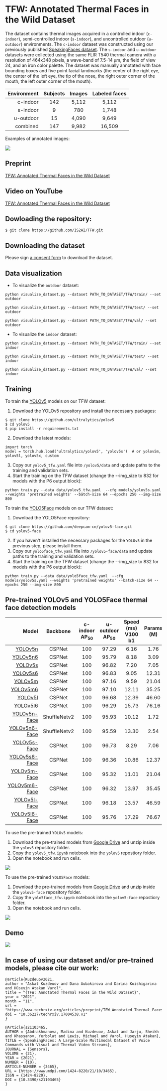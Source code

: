 # TFW: Annotated Thermal Faces in the Wild Dataset
The dataset contains thermal images acquired in a  controlled indoor (`c-indoor`), semi-controlled indoor (`s-indoor`), and uncontrolled outdoor (`u-outdoor`) environments. The `c-indoor` dataset was constructed using our previously  published [SpeakingFaces dataset](https://github.com/IS2AI/SpeakingFaces). The `s-indoor` and `u-outdoor` datasets were collected using the same FLIR T540 thermal camera with a resolution of 464x348 pixels, a wave-band of 7.5–14 μm, the field of view 24, and an iron color palette. The dataset was manually annotated with face bounding boxes and five point facial landmarks (the center of the right eye, the center of the left eye, the tip of the nose, the right outer corner of the mouth, the left outer corner of the mouth).

| Environment  | Subjects | Images | Labeled faces | 
|  ---:| :---: | :---: | :---: | 
| c-indoor  | 142  | 5,112  | 5,112  |
| s-indoor  | 9  | 780  | 1,748  |
| u-outdoor  | 15  | 4,090  | 9,649  |
| combined  | 147  | 9,982  | 16,509  |

Examples of annotated images:

<img src="https://github.com/IS2AI/TFW/blob/main/figures/example.png">

## Preprint
[TFW: Annotated Thermal Faces in the Wild Dataset](https://www.techrxiv.org/articles/preprint/TFW_Annotated_Thermal_Faces_in_the_Wild_Dataset/17004538)

## Video on YouTube
[TFW: Annotated Thermal Faces in the Wild Dataset](https://www.youtube.com/watch?v=YWCy_WmFNW0)

## Dowloading the repository:
```
$ git clone https://github.com/IS2AI/TFW.git
```

## Downloading the dataset 
Please sign [a consent form](https://issai.nu.edu.kz/tfw-annotated-thermal-faces-in-the-wild-dataset/) to download the dataset. 

## Data visualization 
- To visualize the `outdoor` dataset:
```
python visualize_dataset.py --dataset PATH_TO_DATASET/TFW/train/ --set outdoor
```
```
python visualize_dataset.py --dataset PATH_TO_DATASET/TFW/test/ --set outdoor
```
```
python visualize_dataset.py --dataset PATH_TO_DATASET/TFW/val/ --set outdoor
```
- To visualize the `indoor` dataset:
```
python visualize_dataset.py --dataset PATH_TO_DATASET/TFW/train/ --set indoor
```
```
python visualize_dataset.py --dataset PATH_TO_DATASET/TFW/test/ --set indoor
```
```
python visualize_dataset.py --dataset PATH_TO_DATASET/TFW/val/ --set indoor
```
## Training
To train the [YOLOv5](https://github.com/ultralytics/yolov5) models on our TFW dataset: 
1. Download the YOLOv5 repository and install the necessary packages:
```
$ git clone https://github.com/ultralytics/yolov5
$ cd yolov5
$ pip install -r requirements.txt
```
2. Download the latest models:
``` 
import torch
model = torch.hub.load('ultralytics/yolov5', 'yolov5s')  # or yolov5m, yolov5l, yolov5x, custom
```
3. Copy our `yolov5_tfw.yaml` file into `/yolov5/data` and update paths to the training and validation sets.
4. Start the training on the TFW dataset (change the --img_size to 832 for models with the P6 output block):
```
python train.py --data data/yolov5_tfw.yaml  --cfg models/yolov5s.yaml --weights 'pretrained weights' --batch-size 64 --epochs 250 --img-size 800 
```

To train the [YOLO5Face](https://github.com/deepcam-cn/yolov5-face) models on our TFW dataset:
1. Download the YOLO5Face repository:
```
$ git clone https://github.com/deepcam-cn/yolov5-face.git
$ cd yolov5-face
```
2. If you haven't installed the necessary packages for the `YOLOv5` in the previous step, please install them.
3. Copy our `yolo5face_tfw.yaml` file into `/yolov5-face/data` and update paths to the training and validation sets.
4. Start the training on the TFW dataset (change the --img_size to 832 for models with the P6 output block):
```
python train.py --data data/yolo5face_tfw.yaml  --cfg models/yolov5s.yaml --weights 'pretrained weights' --batch-size 64 --epochs 250 --img-size 800 
```

## Pre-trained YOLOv5 and YOLO5Face thermal face detection models
| Model  | Backbone | c-indoor<br>AP<sub>50 | u-outdoor<br>AP<sub>50 | Speed (ms)<br>V100 b1|Params (M)|Flops (G)<br>@512x384|
|  ---:| :---: | :---: | :---: | :---: | :---: | :---: | 
| [YOLOv5n](https://drive.google.com/file/d/1PLUq7WbOWS7Ve2VKW7_WBkC3Uksje8Fx/view?usp=sharing) | CSPNet  | 100  | 97.29 | 6.16  | 1.76  | 0.99 |  
| [YOLOv5n6](https://drive.google.com/file/d/1wV9t5uH_eiy7WaHdQdWnbeEIijuDAdKI/view?usp=sharing)| CSPNet  | 100  | 95.79 | 8.18  | 3.09  | 1.02 |  
| [YOLOv5s](https://drive.google.com/file/d/1IdsdR1-qUeRo5EKQJzGQmRDi2SrMXJG5/view?usp=sharing) | CSPNet  | 100  | 96.82 | 7.20  | 7.05  | 3.91 |  
| [YOLOv5s6](https://drive.google.com/file/d/1YZX3t7cSPnWWoic7oJo86ljBQgE5PPb2/view?usp=sharing)| CSPNet  | 100  | 96.83 | 9.05  | 12.31 | 3.88 |  
| [YOLOv5m](https://drive.google.com/file/d/16TlHaA28_FBrRT8BuVPuvYp-XTzjRdOC/view?usp=sharing) | CSPNet  | 100  | 97.16 | 9.59  | 21.04 | 12.07|  
| [YOLOv5m6](https://drive.google.com/file/d/1zK51YBu1Whet7-XahQpdoQyJ8eyBn2pB/view?usp=sharing)| CSPNet  | 100  | 97.10 | 12.11 | 35.25 | 11.76|  
| [YOLOv5l](https://drive.google.com/file/d/1uBAgzmIMdKVlpO_ky9nGP0mTurRg8ADG/view?usp=sharing) | CSPNet  | 100  | 96.68 | 12.39 | 46.60 | 27.38|  
| [YOLOv5l6](https://drive.google.com/file/d/16MiFjGA_RAKDQ4U25kuz8LUqTmDn0uIq/view?usp=sharing)| CSPNet  | 100  | 96.29 | 15.73 | 76.16 | 110.2| 
| [YOLOv5n-Face](https://drive.google.com/file/d/1vXk9P3CfhUtRBGI44SqWbuiTJ7rAI4hP/view?usp=sharing) |ShuffleNetv2| 100  | 95.93 | 10.12 | 1.72 |1.36|  
| [YOLOv5n6-Face](https://drive.google.com/file/d/1B7JQkNBg598HAeL80rKV712Gy-iPnGn2/view?usp=sharing)|ShuffleNetv2| 100  | 95.59 | 13.30 | 2.54 |1.38|  
| [YOLOv5s-Face](https://drive.google.com/file/d/1mBg-nV94fDLaWJK1q9dMEaykRmLjMN4o/view?usp=sharing) | CSPNet  | 100  | 96.73 | 8.29  | 7.06  | 3.67 |  
| [YOLOv5s6-Face](https://drive.google.com/file/d/16v3Kb5omSai0pBiJv4ZoL2y5gFWloswt/view?usp=sharing)| CSPNet  | 100  | 96.36 | 10.86 | 12.37 | 3.75 |  
| [YOLOv5m-Face](https://drive.google.com/file/d/1x7fQWvlLJiH4ZoeQHNtG5MZQrPTEoCbq/view?usp=sharing) | CSPNet  | 100  | 95.32 | 11.01 | 21.04 | 11.58|  
| [YOLOv5m6-Face](https://drive.google.com/file/d/10JWlXAWDjBBWODxF3U3bLCLe-3-mmMsm/view?usp=sharing)| CSPNet  | 100  | 96.32 | 13.97 | 35.45 | 11.84|
| [YOLOv5l-Face](https://drive.google.com/file/d/1DbWZJ8awdi6QCR1gH5Tn4-tRiY_KCXIP/view?usp=sharing) | CSPNet  | 100  | 96.18 | 13.57 | 46.59 | 25.59|
| [YOLOv5l6-Face](https://drive.google.com/file/d/1TMoa2GYfMM1ptySmntN7HBPNJG5oMWnP/view?usp=sharing)| CSPNet  | 100  | 95.76 | 17.29 | 76.67 | 113.2| 

To use the pre-trained `YOLOv5` models:
  1. Download the pre-trained models from [Google Drive](https://drive.google.com/drive/folders/10ToqjavIlk5bj63zV4xgibE1L-jTEzxN?usp=sharing) and unzip inside the `yolov5` repository folder.
  2. Copy the `yolov5_tfw.ipynb` notebook into the `yolov5` repostiory folder.
  3. Open the notebook and run cells.
  
<img src="https://github.com/IS2AI/TFW/blob/main/figures/yolov5.png">  

To use the pre-trained `YOLO5Face` models:
  1. Download the pre-trained models from [Google Drive](https://drive.google.com/drive/folders/12ub57wP1hZ4tL2WH7TrUpmbvXXIdi3NU?usp=sharing) and unzip inside the `yolov5-face` repository folder.
  2. Copy the `yolo5face_tfw.ipynb` notebook into the `yolov5-face` repostiory folder.
  3. Open the notebook and run cells.
  
<img src="https://github.com/IS2AI/TFW/blob/main/figures/yolov5_face.png">  
  
## Demo
  <img src="https://github.com/IS2AI/TFW/blob/main/figures/demo.gif">  
  
## In case of using our dataset and/or pre-trained models, please cite our work:
  ```
@article{Kuzdeuov2021,
author = "Askat Kuzdeuov and Dana Aubakirova and Darina Koishigarina and Hüseyin Atakan Varol",
title = "{TFW: Annotated Thermal Faces in the Wild Dataset}",
year = "2021",
month = "11",
url = "https://www.techrxiv.org/articles/preprint/TFW_Annotated_Thermal_Faces_in_the_Wild_Dataset/17004538",
doi = "10.36227/techrxiv.17004538.v1"
}
  ```
  
  ```
  @Article{s21103465,
 AUTHOR = {Abdrakhmanova, Madina and Kuzdeuov, Askat and Jarju, Sheikh and Khassanov, Yerbolat and Lewis, Michael and Varol, Huseyin Atakan},
 TITLE = {SpeakingFaces: A Large-Scale Multimodal Dataset of Voice Commands with Visual and Thermal Video Streams},
 JOURNAL = {Sensors},
 VOLUME = {21},
 YEAR = {2021},
 NUMBER = {10},
 ARTICLE-NUMBER = {3465},
 URL = {https://www.mdpi.com/1424-8220/21/10/3465},
 ISSN = {1424-8220},
 DOI = {10.3390/s21103465}
}
```
